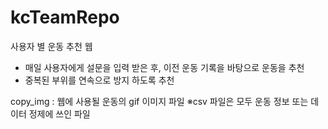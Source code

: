 # kcTeamRepo
사용자 별 운동 추천 웹
- 매일 사용자에게 설문을 입력 받은 후, 이전 운동 기록을 바탕으로 운동을 추천
- 중복된 부위를 연속으로 방지 하도록 추천

copy_img : 웹에 사용될 운동의 gif 이미지 파일
※csv 파일은 모두 운동 정보 또는 데이터 정제에 쓰인 파일
